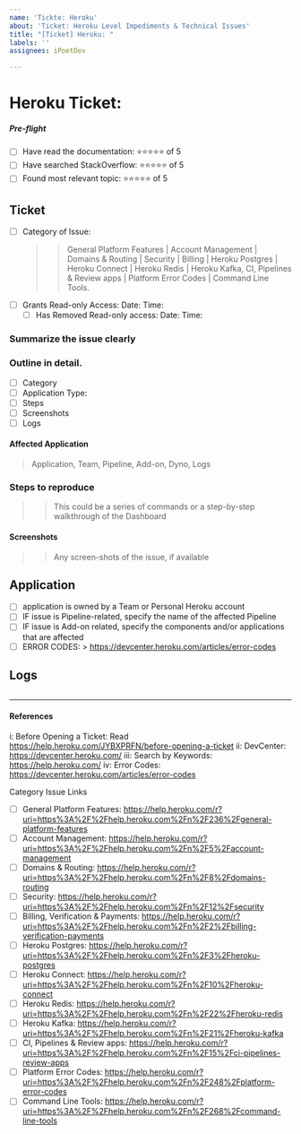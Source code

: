```yaml
---
name: 'Tickte: Heroku'
about: 'Ticket: Heroku Level Impediments & Technical Issues'
title: "[Ticket] Heroku: "
labels: ''
assignees: iPoetDev

---
```


# Heroku Ticket: #

##### Pre-flight

- [ ] Have read the documentation: ⭐⭐⭐⭐⭐ of 5
- [ ] Have searched StackOverflow: ⭐⭐⭐⭐⭐ of 5
- [ ] Found most relevant topic: ⭐⭐⭐⭐⭐ of 5

## Ticket

- [ ] Category of Issue: 
  >> General Platform Features | Account Management |  Domains & Routing | Security | Billing | Heroku Postgres | Heroku Connect | Heroku Redis | Heroku Kafka, CI, Pipelines & Review apps | Platform Error Codes | Command Line Tools.
- [ ] Grants Read-only Access:  Date:  Time: 
  - [ ] Has Removed Read-only access: Date:  Time: 

### Summarize the issue clearly 

>

### Outline in detail.

>

- [ ] Category
- [ ] Application Type:
- [ ] Steps
- [ ] Screenshots
- [ ] Logs

#### Affected Application

> Application, Team, Pipeline, Add-on, Dyno, Logs

### Steps to reproduce
>> This could be a series of commands or a step-by-step walkthrough of the Dashboard

#### Screenshots
>> Any screen-shots of the issue, if available

## Application

- [ ] application is owned by a Team or Personal Heroku account
- [ ] IF issue is Pipeline-related, specify the name of the affected Pipeline
- [ ] IF issue is Add-on related, specify the components and/or applications that are affected
- [ ] ERROR CODES: 
      > https://devcenter.heroku.com/articles/error-codes

## Logs

```ruby

```

---

#### References

  i: Before Opening a Ticket: Read https://help.heroku.com/JYBXPRFN/before-opening-a-ticket
 ii: DevCenter: https://devcenter.heroku.com/
iii: Search by Keywords: https://help.heroku.com/
iv: Error Codes: https://devcenter.heroku.com/articles/error-codes

Category Issue Links
- [ ] General Platform Features: https://help.heroku.com/r?uri=https%3A%2F%2Fhelp.heroku.com%2Fn%2F236%2Fgeneral-platform-features
- [ ] Account Management: https://help.heroku.com/r?uri=https%3A%2F%2Fhelp.heroku.com%2Fn%2F5%2Faccount-management
- [ ] Domains & Routing: https://help.heroku.com/r?uri=https%3A%2F%2Fhelp.heroku.com%2Fn%2F8%2Fdomains-routing
- [ ] Security: https://help.heroku.com/r?uri=https%3A%2F%2Fhelp.heroku.com%2Fn%2F12%2Fsecurity
- [ ] Billing, Verification & Payments: https://help.heroku.com/r?uri=https%3A%2F%2Fhelp.heroku.com%2Fn%2F2%2Fbilling-verification-payments
- [ ] Heroku Postgres: https://help.heroku.com/r?uri=https%3A%2F%2Fhelp.heroku.com%2Fn%2F3%2Fheroku-postgres
- [ ] Heroku Connect: https://help.heroku.com/r?uri=https%3A%2F%2Fhelp.heroku.com%2Fn%2F10%2Fheroku-connect
- [ ] Heroku Redis: https://help.heroku.com/r?uri=https%3A%2F%2Fhelp.heroku.com%2Fn%2F22%2Fheroku-redis
- [ ]  Heroku Kafka: https://help.heroku.com/r?uri=https%3A%2F%2Fhelp.heroku.com%2Fn%2F21%2Fheroku-kafka
- [ ] CI, Pipelines & Review apps: https://help.heroku.com/r?uri=https%3A%2F%2Fhelp.heroku.com%2Fn%2F15%2Fci-pipelines-review-apps
- [ ] Platform Error Codes: https://help.heroku.com/r?uri=https%3A%2F%2Fhelp.heroku.com%2Fn%2F248%2Fplatform-error-codes
- [ ] Command Line Tools: https://help.heroku.com/r?uri=https%3A%2F%2Fhelp.heroku.com%2Fn%2F268%2Fcommand-line-tools
